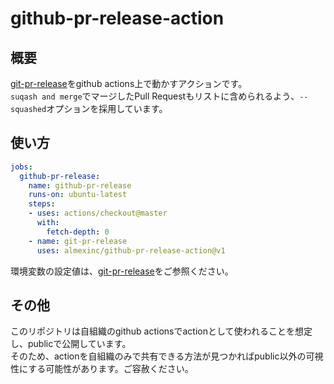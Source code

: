 # github-pr-release-action

## 概要

[git-pr-release](https://github.com/x-motemen/git-pr-release)をgithub actions上で動かすアクションです。  
`suqash and merge`でマージしたPull Requestもリストに含められるよう、`--squashed`オプションを採用しています。

## 使い方


```yaml
jobs:
  github-pr-release:
    name: github-pr-release
    runs-on: ubuntu-latest
    steps:
    - uses: actions/checkout@master
      with:
        fetch-depth: 0
    - name: git-pr-release
      uses: almexinc/github-pr-release-action@v1
```

環境変数の設定値は、[git-pr-release](https://github.com/x-motemen/git-pr-release)をご参照ください。


## その他

このリポジトリは自組織のgithub actionsでactionとして使われることを想定し、publicで公開しています。  
そのため、actionを自組織のみで共有できる方法が見つかればpublic以外の可視性にする可能性があります。ご容赦ください。

